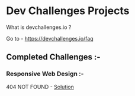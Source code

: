 # Dev Challenges Projects

What is devchallenges.io ?

Go to - https://devchallenges.io/faq

## Completed Challenges :-

### Responsive Web Design :-

404 NOT FOUND - [Solution](https://github.com/Laksh-Malhotra/Dev-Challenges-Projects/tree/main/404-not-found)
